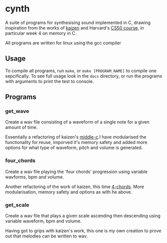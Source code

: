 # cynth

A suite of programs for synthesising sound implemented in C, drawing inspiration from the works of [kaizen](https://kaizen.place/music-tails/writing-wav-files-in-c-659462b3cc1c84922166019e) and Harvard's [CS50 course](https://www.edx.org/cs50), in particular week 4 on memory in C.

All programs are written for linux using the gcc compiler

## Usage
To compile all programs, run `make`, or `make [PROGRAM_NAME]` to compile one sepcifically. To see full usage look in the `docs` directory, or run the programs with arguments to print the test to console.

## Programs

### get_wave
Create a wav file consisting of a waveform of a single note for a given amount of time.

Essentially a refactoring of kaizen's [middle-c](https://kaizen.place/music-tails/writing-wav-files-in-c-659462b3cc1c84922166019e).I have modularised the functionality for reuse, imporved it's memory safety and added more options for what type of waveform, pitch and volume is generated.

### four_chords
Create a wav file playing the 'four chords' progression using variable wavforms, bpm and volume.

Another refactoring of the work of kaizen, this time [4-chords](https://kaizen.place/music-tails/writing-wav-files-in-c-630150ea1b3ccbc86a636770). More modularisation, memory safety and options as with he above.

### get_scale
Create a wav file that plays a given scale ascending then descending using variable waveform, bpm and volume.

Having got to grips with kaizen's work, this one is my own creation to prove out that melodies can be written to wav.